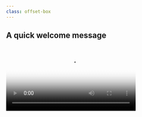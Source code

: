 ```yaml
---
class: offset-box
---
```


## A quick welcome message

<video width="70%" aspect-ratio="auto" poster="/drops/you-are-in/drops-welcome.mp4.thumb.webp" controls>
  <source src="/drops/you-are-in/drops-welcome.mp4" type="video/mp4">
  A video of Rodrigo Girão Serrão welcoming the Python drops subscribers.
</video>

<i id="to-start" class="pulse fa fa-angle-down"></i>
